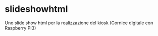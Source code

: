 # slideshowhtml
Uno slide show html per la realizzazione del kiosk (Cornice digitale con Raspberry PI3)
